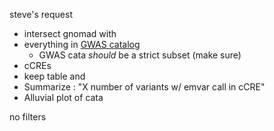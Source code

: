 
steve's request
- intersect gnomad with
- everything in [GWAS catalog](https://www.ebi.ac.uk/gwas/)
  - GWAS cata *should* be a strict subset (make sure)
- cCREs
- keep table and
- Summarize : "X number of variants w/ emvar call in cCRE"
- Alluvial plot of cata

no filters